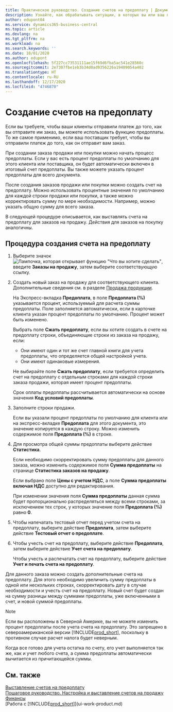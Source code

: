 ```yaml
---
title: Практическое руководство. Создание счетов на предоплату | Документация Майкрософт
description: Узнайте, как обрабатывать ситуации, в которых вы или ваш поставщик требует предоплату.
author: edupont04
ms.service: dynamics365-business-central
ms.topic: article
ms.devlang: na
ms.tgt_pltfrm: na
ms.workload: na
ms.search.keywords: ''
ms.date: 10/01/2020
ms.author: edupont
ms.openlocfilehash: 5f227cc73531111ae15f69d6fba5ac541e28560c
ms.sourcegitcommit: 2e7307fbe1eb3b34d0ad9356226a19409054a402
ms.translationtype: HT
ms.contentlocale: ru-RU
ms.lasthandoff: 12/17/2020
ms.locfileid: "4746870"
---
```

# <a name="create-prepayment-invoices"></a>Создание счетов на предоплату

Если вы требуете, чтобы ваши клиенты отправили платеж до того, как вы отправите им заказ, вы можете использовать функцию предоплаты. То же самое применимо, если ваш поставщик требует, чтобы вы отправили платеж до того, как он отправит вам заказ.  

При создании заказа продажи или покупки можно начать процесс предоплаты. Если у вас есть процент предоплаты по умолчанию для этого клиента или поставщика, он будет автоматически включен в итоговый счет предоплаты. Вы также можете указать процент предоплаты для всего документа.

После создания заказов продажи или покупки можно создать счет на предоплату. Можно использовать процентные значения по умолчанию для каждой строки продажи или покупки, а также можно корректировать сумму по мере необходимости. Например, можно указать общую сумму для всего заказа.  

В следующей процедуре описывается, как выставлять счета на предоплату для заказов на продажу. Действия для заказов на покупку аналогичны.  

## <a name="to-create-a-prepayment-invoice"></a>Процедура создания счета на предоплату

1. Выберите значок ![Лампочка, которая открывает функцию "Что вы хотите сделать"](media/ui-search/search_small.png "Что вы хотите сделать"), введите **Заказы на продажу**, затем выберите соответствующую ссылку.  
2. Создать новый заказ на продажу для соответствующего клиента. Дополнительные сведения см. в разделе [Продажа продукции](sales-how-sell-products.md).  

    На Экспресс-вкладка **Предоплата**, в поле **Предоплата (%)** указывается процент, используемый для расчета суммы предоплаты. Поле заполняется автоматически, если в карточке клиента указан процент предоплаты по умолчанию. Процент может быть изменено. <!--This percentage is applied to lines where the item on that line does not already specify a prepayment percentage. The prepayment percentage is only copied from the header to lines that do not copy the default prepayment percentage from the item.-->  

    Выбрать поле **Сжать предоплату**, если вы хотите создать в счете на предоплату строки, объединяющие строки из заказа на продажу, если:  

    - Они имеют один и тот же счет главной книги для учета предоплаты, что определяется общей настройкой учета.  
    - Они имеют одинаковые измерения.  

    Не выбирайте поле **Сжать предоплату**, если требуется определить счет на предоплату с отдельным строками для каждой строки заказа продажи, которая имеет процент предоплаты.  

    Срок оплаты предоплаты рассчитывается автоматически на основе значения **Код условий предоплаты**.

3. Заполните строки продажи.  

    Если вы указали процент предоплаты по умолчанию для клиента или на экспресс-вкладке **Предоплата** для этого документа, это значение копируется в каждую строку. Можно изменить содержимое поля **Предоплата (%)** в строке.  

4. Для просмотра общей суммы предоплаты выберите действие **Статистика**.

    Если необходимо скорректировать сумму предоплаты для данного заказа, можно изменить содержимое поля **Сумма предоплаты** на странице **Статистика заказов на продажу**.  

    Если выбрано поле **Цены с учетом НДС**, а поле **Сумма предоплаты включая НДС** доступно для редактирования.  

    При изменении значения поля **Сумма предоплаты** данная сумма будет пропорционально распределяться между всеми строками, за исключением тех строк, у которых значение поля **Предоплата (%)** равно **0**.  

5. Чтобы напечатать тестовый отчет перед учетом счета на предоплату, выберите действие **Предоплата**, затем выберите действие **Тестовый отчет о предоплате**.  
6. Чтобы учесть счет на предоплату, выберите действие **Предоплата**, затем выберите действие **Учет счета на предоплату**.  

    Чтобы учесть и распечатать счет на предоплату, выберите действие **Учет и печать счета на предоплату**.  

Для данного заказа можно создать дополнительные счета на предоплату. Для этого необходимо увеличить сумму предоплаты в одной или нескольких строках, скорректировать дату в случае необходимости и учесть счет на предоплату. Новый счет будет создан на сумму разницы между суммами предоплаты, уже включенными в счет, и новой суммой предоплаты.  

> [!NOTE]  
> Если вы расположены в Северной Америке, вы не можете изменить процент предоплаты после учета счета на предоплату. Это запрещено в североамериканской версии [!INCLUDE[prod_short](includes/prod_short.md)], поскольку в противном случае расчет налога будет неверным.  

 Когда все готово для учета остатка по счету, его учет выполняется так же, как и учет любого счета, а сумма предоплаты автоматически вычитается из причитающейся суммы.  

## <a name="see-also"></a>См. также

[Выставление счетов на предоплату](finance-invoice-prepayments.md)  
[Пошаговое руководство. Настройка и выставление счетов на продажу](walkthrough-setting-up-and-invoicing-sales-prepayments.md)  
[Финансы](finance.md)  
[Работа с [!INCLUDE[prod_short](includes/prod_short.md)]](ui-work-product.md)
